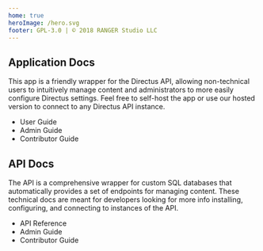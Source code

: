 ```yaml
---
home: true
heroImage: /hero.svg
footer: GPL-3.0 | © 2018 RANGER Studio LLC
---
```


<div class="features">
  <div class="feature">
    <h2>Application Docs</h2>
    <p>This app is a friendly wrapper for the Directus API, allowing non-technical users to intuitively manage content and administrators to more easily configure Directus settings. Feel free to self-host the app or use our hosted version to connect to any Directus API instance.</p>
    <nav>
      <ul>
        <li><router-link to="/app/user-guide.html">User Guide</router-link></li>
        <li><router-link to="/app/admin-guide/">Admin Guide</router-link></li>
        <li><router-link to="/app/contributor-guide/">Contributor Guide</router-link></li>
      </ul>
    </nav>
  </div>
  <div class="feature">
    <h2>API Docs</h2>
    <p>The API is a comprehensive wrapper for custom SQL databases that automatically provides a set of endpoints for managing content. These technical docs are meant for developers looking for more info installing, configuring, and connecting to instances of the API.</p>
    <nav>
      <ul>
        <li><router-link to="/api/reference.html">API Reference</router-link></li>
        <li><router-link to="/api/admin-guide/">Admin Guide</router-link></li>
        <li><router-link to="/api/contributor-guide/">Contributor Guide</router-link></li>
      </ul>
    </nav>
  </div>
</div>
